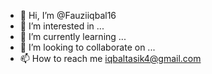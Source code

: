 - 👋 Hi, I’m @Fauziiqbal16
- 👀 I’m interested in ...
- 🌱 I’m currently learning ...
- 💞️ I’m looking to collaborate on ...
- 📫 How to reach me iqbaltasik4@gmail.com

<!---
Fauziiqbal16/Fauziiqbal16 is a ✨ special ✨ repository because its `README.md` (this file) appears on your GitHub profile.
You can click the Preview link to take a look at your changes.
--->
